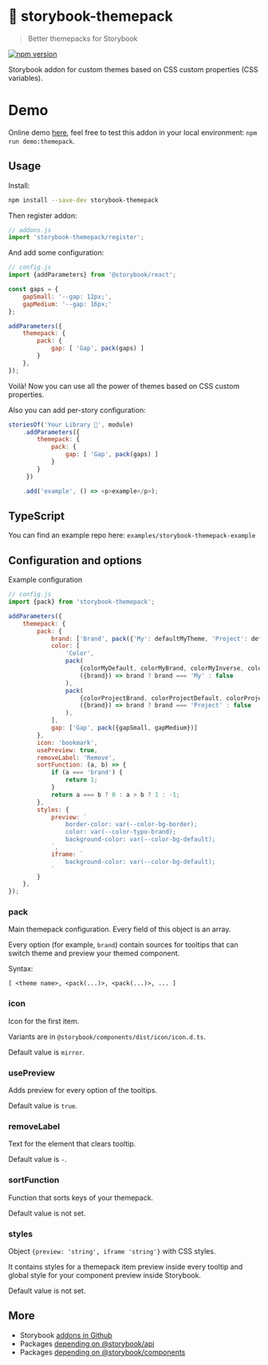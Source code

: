 # 🎨 storybook-themepack
> Better themepacks for Storybook

[![npm version](https://badge.fury.io/js/storybook-themepack.svg)](https://badge.fury.io/js/storybook-themepack)

Storybook addon for custom themes based on CSS custom properties (CSS variables).

# Demo
Online demo [here](https://hcz.github.io/storybook-addons/), feel free to test this addon in your local environment: `npm run demo:themepack`.

## Usage

Install:
```bash
npm install --save-dev storybook-themepack
```

Then register addon:

```javascript
// addons.js
import 'storybook-themepack/register';
```

And add some configuration:
```javascript
// config.js
import {addParameters} from '@storybook/react';

const gaps = {
    gapSmall: '--gap: 12px;',
    gapMedium: '--gap: 16px;'
};

addParameters({
    themepack: {
        pack: {
            gap: [ 'Gap', pack(gaps) ]
        }
    },
});

```

Voilà! Now you can use all the power of themes based on CSS custom properties.

Also you can add per-story configuration:

```javascript
storiesOf('Your Library 🎨', module)
    .addParameters({
        themepack: {
            pack: {
                gap: [ 'Gap', pack(gaps) ]
            }
        }
     })

    .add('example', () => <p>example</p>);
```

## TypeScript

You can find an example repo here: `examples/storybook-themepack-example`

## Configuration and options

Example configuration

```javascript
// config.js
import {pack} from 'storybook-themepack';

addParameters({
    themepack: {
        pack: {
            brand: ['Brand', pack({'My': defaultMyTheme, 'Project': defaultProjectTheme})],
            color: [
                'Color',
                pack(
                    {colorMyDefault, colorMyBrand, colorMyInverse, colorMySuccess},
                    ({brand}) => brand ? brand === 'My' : false
                ),
                pack(
                    {colorProjectBrand, colorProjectDefault, colorProjectInverse, colorProjectSuccess},
                    ({brand}) => brand ? brand === 'Project' : false
                ),
            ],
            gap: ['Gap', pack({gapSmall, gapMedium})]
        },
        icon: 'bookmark',
        usePreview: true,
        removeLabel: 'Remove',
        sortFunction: (a, b) => {
            if (a === 'brand') {
                return 1;
            }
            return a === b ? 0 : a > b ? 1 : -1;
        },
        styles: {
            preview: `
                border-color: var(--color-bg-border);
                color: var(--color-typo-brand);
                background-color: var(--color-bg-default);
            `,
            iframe: `
                background-color: var(--color-bg-default);
            `
        }
    },
});
```

### pack
Main themepack configuration. Every field of this object is an array.

Every option (for example, `brand`) contain sources for tooltips that can switch theme and preview your themed component.

Syntax:
````
[ <theme name>, <pack(...)>, <pack(...)>, ... ]
````

### icon
Icon for the first item.

Variants are in `@storybook/components/dist/icon/icon.d.ts`.

Default value is `mirror`.

### usePreview
Adds preview for every option of the tooltips.

Default value is `true`.

### removeLabel
Text for the element that clears tooltip.

Default value is `-`.

### sortFunction
Function that sorts keys of your themepack.

Default value is not set.

### styles
Object `{preview: 'string', iframe 'string'}` with CSS styles.

It contains styles for a themepack item preview inside every tooltip and global style for your component preview inside Storybook.

Default value is not set.

## More

- Storybook [addons in Github](https://github.com/search?l=TypeScript&o=desc&q=storybook+addon&s=stars&type=Repositories)
- Packages [depending on @storybook/api](https://www.npmjs.com/browse/depended/@storybook/api)
- Packages [depending on @storybook/components](https://www.npmjs.com/browse/depended/@storybook/components)
